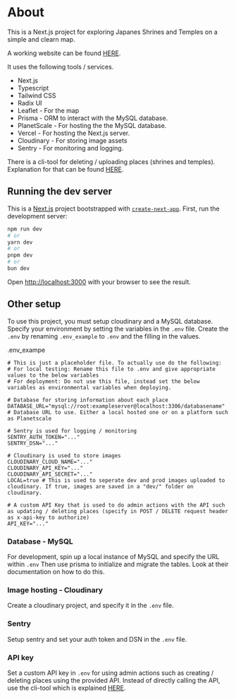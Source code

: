 # About

This is a Next.js project for exploring Japanes Shrines and Temples on a simple and clearn map.

A working website can be found <a href="https://temple-shrine-map-japan.vercel.app/map" target="_blank">HERE</a>.

It uses the following tools / services.

-   Next.js
-   Typescript
-   Tailwind CSS
-   Radix UI
-   Leaflet - For the map
-   Prisma - ORM to interact with the MySQL database.
-   PlanetScale - For hosting the the MySQL database.
-   Vercel - For hosting the Next.js server.
-   Cloudinary - For storing image assets
-   Sentry - For monitoring and logging.

There is a cli-tool for deleting / uploading places (shrines and temples).
Explanation for that can be found [HERE](cli-tool/README.md).

## Running the dev server

This is a [Next.js](https://nextjs.org/) project bootstrapped with [`create-next-app`](https://github.com/vercel/next.js/tree/canary/packages/create-next-app).
First, run the development server:

```bash
npm run dev
# or
yarn dev
# or
pnpm dev
# or
bun dev
```

Open [http://localhost:3000](http://localhost:3000) with your browser to see the result.

## Other setup

To use this project, you must setup cloudinary and a MySQL database.
Specify your environment by setting the variables in the `.env` file.
Create the `.env` by renaming `.env_example` to `.env` and the filling in the values.

.env_exampe

```
# This is just a placeholder file. To actually use do the following:
# For local testing: Rename this file to .env and give appropriate values to the below variables
# For deployment: Do not use this file, instead set the below variables as environmental variables when deploying.

# Database for storing information about each place
DATABASE_URL="mysql://root:exampleserver@localhost:3306/databasename" # Database URL to use. Either a local hosted one or on a platform such as Planetscale

# Sentry is used for logging / monitoring
SENTRY_AUTH_TOKEN="..."
SENTRY_DSN="..."

# Cloudinary is used to store images
CLOUDINARY_CLOUD_NAME="..."
CLOUDINARY_API_KEY="..."
CLOUDINARY_API_SECRET="..."
LOCAL=true # This is used to seperate dev and prod images uploaded to cloudinary. If true, images are saved in a "dev/" folder on cloudinary.

# A custom API Key that is used to do admin actions with the API such as updating / deleting places (specify in POST / DELETE request header as x-api-key to authorize)
API_KEY="..."

```

### Database - MySQL

For development, spin up a local instance of MySQL and specify the URL within `.env`
Then use prisma to initialize and migrate the tables.
Look at their documentation on how to do this.

### Image hosting - Cloudinary

Create a cloudinary project, and specify it in the `.env` file.

### Sentry

Setup sentry and set your auth token and DSN in the `.env` file.

### API key

Set a custom API key in `.env` for using admin actions such as creating / deleting places using the provided API.
Instead of directly calling the API, use the cli-tool which is explained [HERE](cli-tool/README.md).
